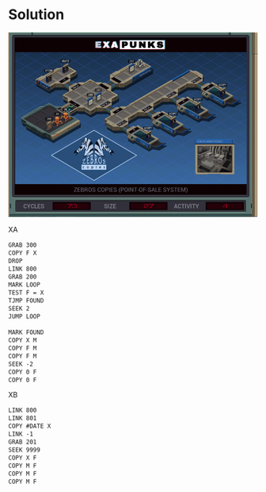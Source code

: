 # Solution
![](solution.gif)

XA
```
GRAB 300
COPY F X
DROP
LINK 800
GRAB 200
MARK LOOP
TEST F = X
TJMP FOUND
SEEK 2
JUMP LOOP

MARK FOUND
COPY X M
COPY F M
COPY F M
SEEK -2
COPY 0 F
COPY 0 F
```

XB
```
LINK 800
LINK 801
COPY #DATE X
LINK -1
GRAB 201
SEEK 9999
COPY X F
COPY M F
COPY M F
COPY M F
```